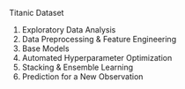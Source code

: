 Titanic Dataset

1. Exploratory Data Analysis 
2. Data Preprocessing & Feature Engineering 
3. Base Models
4. Automated Hyperparameter Optimization 
5. Stacking & Ensemble Learning 
6. Prediction for a New Observation 
